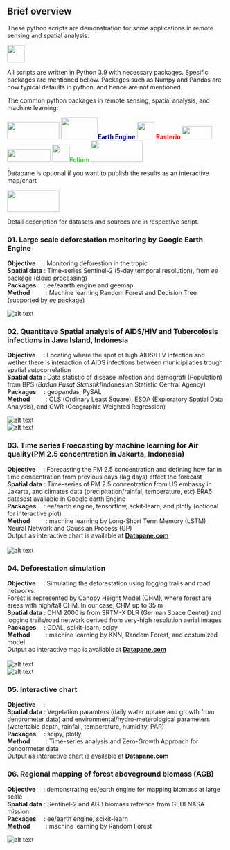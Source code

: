 ## <b>Brief overview</b> 

These python scripts are demonstration for some applications in remote sensing and spatial analysis.

 <img src="https://plotly.com/all_static/images/python.png"  width="40" height="40">

All scripts are written in Python 3.9 with necessary packages. Spesific packages are mentioned bellow. Packages such as Numpy and Pandas are now typical defaults in python, and hence are not mentioned.

The common python packages in remote sensing, spatial analysis, and machine learning:

<img src="https://geopandas.org/en/stable/_static/geopandas_logo_web.svg"  width="120" height="40"> <img src="https://developers.google.com/static/earth-engine/images/landing_ee_logo_960.png"  width="85" height="50"><b style="color:darkblue">Earth Engine</b> <img src="https://gdal.org/_static/gdalicon.png"  width="40" height="40"> <b  style="color:red"> Rasterio </b> <img src="https://scikit-learn.org/stable/_static/scikit-learn-logo-small.png"  width="70" height="30"> <img src="https://www.gstatic.com/devrel-devsite/prod/v80bae38ba58d74b96b4842131d88ee335fbea404678aa063008110db834e2268/tensorflow/images/lockup.svg"  width="100" height="30"> <img src="https://camo.githubusercontent.com/d7a1f81a2ee7576ab86720d9135ab3c915550e3945a7859f1c0300ab22ac1cec/687474703a2f2f707974686f6e2d76697375616c697a6174696f6e2e6769746875622e696f2f666f6c69756d2f5f696d616765732f666f6c69756d5f6c6f676f2e6a7067"  width="40" height="40"><b style="color:limegreen">Folium</b>
<img src="https://matplotlib.org/_static/images/logo2.svg"  width="120" height="50">

Datapane is optional if you want to publish the results as an interactive map/chart

<img src="https://uploads-ssl.webflow.com/633eb64a2d33ad2e879f0287/633ec6c1fa4724f137e42b89_Logo%20with%20dark%20text.svg"  width="120" height="50">


Detail description for datasets and sources are in respective script.

### <b>01. Large scale deforestation monitoring by Google Earth Engine</b> <br/>


<b>Objective</b> &emsp;: Monitoring deforestion in the tropic<br/>
<b>Spatial data</b> : Time-series Sentinel-2 (5-day temporal resolution), from <i>ee</i> package (cloud processing)<br/>
<b>Packages</b> &emsp;: ee/eaarth engine and geemap<br/>
<b>Method</b> &emsp; &emsp;: Machine learning Random Forest and Decision Tree (supported by <i>ee</i> package)  <br/>

![alt text](https://github.com/siswaphd/My_repo/blob/main/images/1_Monitoring_deforestation.png "Logo Title Text 1")

### <b>02. Quantitave Spatial analysis of AIDS/HIV and Tubercolosis infections in Java Island, Indonesia</b> <br/>

<b>Objective</b> &emsp;: Locating where the spot of high AIDS/HIV infection and wether there is interaction of AIDS infections between municipilaties trough spatial autocorrelation<br/>
<b>Spatial data</b> : Data statistic of disease infection and demografi (Population) from BPS (<i>Badan Pusat Statistik</i>/Indonesian Statistic Central Agency)<br/>
<b>Packages</b> &emsp;: geopandas, PySAL<br/>
<b>Method</b> &emsp; &emsp;: OLS (Ordinary Least Square), ESDA (Exploratory Spatial Data Analysis), and GWR (Geographic Weighted Regression)  <br/>

![alt text](https://github.com/siswaphd/My_repo/blob/main/images/2_ESDA_a.png "Logo Title Text 1")<br/>
![alt text](https://github.com/siswaphd/My_repo/blob/main/images/2_ESDA_b.png "Logo Title Text 1")

### <b>03. Time series Froecasting by machine learning for Air quality(PM 2.5 concentration in Jakarta, Indonesia)</b> <br/>

<b>Objective</b> &emsp;: Forecasting the PM 2.5 concentration and defining how far in time conecntration from previous days (lag days) affect the forecast<br/>
<b>Spatial data</b> : Time-series of PM 2.5 concentration from US embassy in Jakarta, and climates data (precipitation/rainfal, temperature, etc) ERA5 datasest available in Google earth Engine <br/>
<b>Packages</b> &emsp;: ee/earth engine, tensorflow, sckit-learn, and plotly (optional for interactive plot)<br/>
<b>Method</b> &emsp; &emsp;: machine learning by Long-Short Term Memory (LSTM) Neural Network and Gaussian Process (GP) <br/>
Output as interactive chart is available at [<b>Datapane.com</b>](https://cloud.datapane.com/reports/dA610mk/interactive-chart-machine-learning-lstm-for-forecasting-air-pollution/)<br/>
<br/>
![alt text](https://github.com/siswaphd/My_repo/blob/main/images/3_ML_LSTM_GP.png "Logo Title Text 1")<br/>

### <b>04. Deforestation simulation </b><br/>

<b>Objective</b> &emsp;: Simulating the deforestation using logging trails and road networks. <br/>
Forest is represented by Canopy Height Model (CHM), where forest are areas with high/tall CHM. In our case, CHM up to 35 m
<br/>
<b>Spatial data</b> : CHM 2000 is from SRTM-X DLR (German Space Center) and logging trails/road network derived from very-high resolution aerial images <br/>
<b>Packages</b> &emsp;: GDAL, scikit-learn, scipy<br/>
<b>Method</b> &emsp; &emsp;: machine learning by KNN, Random Forest, and costumized model<br/>
Output as interactive map is available at [<b>Datapane.com</b>](https://cloud.datapane.com/reports/q34BNqk/deforestation-simulation/)<br/>
<br/>
![alt text](https://github.com/siswaphd/My_repo/blob/main/images/4_deforestation_simulation.gif "Logo Title Text 1")<br/>
![alt text](https://github.com/siswaphd/My_repo/blob/main/images/4_deforestation_simulation_Knn.png "Logo Title Text 1")<br/>

### <b>05. Interactive chart </b><br/>

<b>Objective</b> &emsp;: <br/>
<b>Spatial data</b> : Vegetation paramters (daily water uptake and growth from dendrometer data) and environmental/hydro-meterological parameters (watertable depth, rainfall, temperature, humidity, PAR) <br/>
<b>Packages</b> &emsp;: scipy, plotly<br/>
<b>Method</b> &emsp; &emsp;: Time-series analysis and Zero-Growth Approach for dendormeter data<br/>
Output as interactive chart is available at [<b>Datapane.com</b>](https://cloud.datapane.com/reports/E7o5E2A/interactive-chart-tree-physiology/)<br/>

### <b>06. Regional mapping of forest aboveground biomass (AGB) </b><br/>

<b>Objective</b> &emsp;: demonstrating ee/earth engine for mapping biomass at large scale<br/>
<b>Spatial data</b> : Sentinel-2 and AGB biomass refrence from GEDI NASA mission <br/>
<b>Packages</b> &emsp;: ee/earth engine, scikit-learn<br/>
<b>Method</b> &emsp; &emsp;: machine learning by Random Forest<br/>

![alt text](https://github.com/siswaphd/My_repo/blob/main/images/6_Biomass.png "Logo Title Text 1")<br/>
